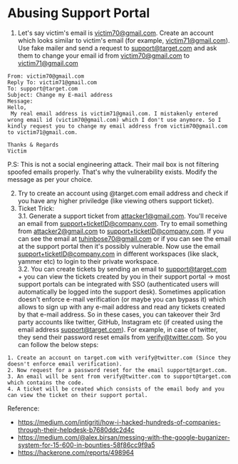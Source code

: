 # Abusing Support Portal
1. Let's say victim's email is victim70@gmail.com. Create an account which looks similar to victim's email (for example, victim71@gmail.com). Use fake mailer and send a request to support@target.com and ask them to change your email id from victim70@gmail.com to victim71@gmail.com
```
From: victim70@gmail.com  
Reply To: victim71@gmail.com  
To: support@target.com  
Subject: Change my E-mail address  
Message:
Hello,
 My real email address is victim71@gmail.com. I mistakenly entered wrong email id (victim70@gmail.com) which I don't use anymore. So I kindly request you to change my email address from victim70@gmail.com to victim71@gmail.com.

Thanks & Regards
Victim
```
P.S: This is not a social engineering attack. Their mail box is not filtering spoofed emails properly. That's why the vulnerability exists. Modify the message as per your choice.

2. Try to create an account using @target.com email address and check if you have any higher priviledge (like viewing others support ticket).
3. Ticket Trick:  
3.1. Generate a support ticket from attacker1@gmail.com. You'll receive an email from support+ticketID@company.com. Try to email something from attacker2@gmail.com to support+ticketID@company.com. If you can see the email at tuhinbose70@gmail.com or if you can see the email at the support portal then it's possibly vulnerable. Now use the email support+ticketID@company.com in different workspaces (like slack, yammer etc) to login to their private workspace.  
3.2. You can create tickets by sending an email to support@target.com + you can view the tickets created by you in their support portal &rarr; most support portals can be integrated with SSO (authenticated users will automatically be logged into the support desk). Sometimes application doesn't enforce e-mail verification (or maybe you can bypass it) which allows to sign up with any e-mail address and read any tickets created by that e-mail address. So in these cases, you can takeover their 3rd party accounts like twitter, GitHub, Instagram etc (if created using the email address support@target.com). For example, in case of twitter, they send their password reset emails from verify@twitter.com. So you can follow the below steps:
```
1. Create an account on target.com with verify@twitter.com (Since they doesn't enforce email verification).
2. Now request for a password reset for the email support@target.com.
3. An email will be sent from verify@twitter.com to support@target.com which contains the code.
4. A ticket will be created which consists of the email body and you can view the ticket on their support portal.
```

Reference:
- https://medium.com/intigriti/how-i-hacked-hundreds-of-companies-through-their-helpdesk-b7680ddc2d4c
- https://medium.com/@alex.birsan/messing-with-the-google-buganizer-system-for-15-600-in-bounties-58f86cc9f9a5
- https://hackerone.com/reports/498964
